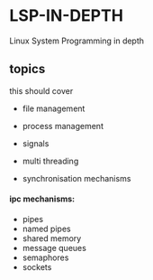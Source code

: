 # LSP-IN-DEPTH
Linux System Programming in depth


## topics
  this should cover 
  - file management
  - process management
  - signals
  
  - multi threading
  - synchronisation mechanisms

   #### ipc mechanisms:
  - pipes
  - named pipes
  - shared memory
  - message queues
  - semaphores
  - sockets
    
